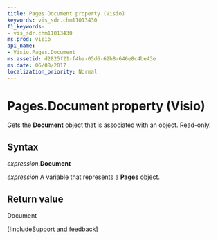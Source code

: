 ```yaml
---
title: Pages.Document property (Visio)
keywords: vis_sdr.chm11013430
f1_keywords:
- vis_sdr.chm11013430
ms.prod: visio
api_name:
- Visio.Pages.Document
ms.assetid: d2825f21-f4ba-05d6-62b8-646e8c4be43e
ms.date: 06/08/2017
localization_priority: Normal
---
```



# Pages.Document property (Visio)

Gets the  **Document** object that is associated with an object. Read-only.


## Syntax

_expression_.**Document**

_expression_ A variable that represents a **[Pages](Visio.Pages.md)** object.


## Return value

Document

[!include[Support and feedback](~/includes/feedback-boilerplate.md)]